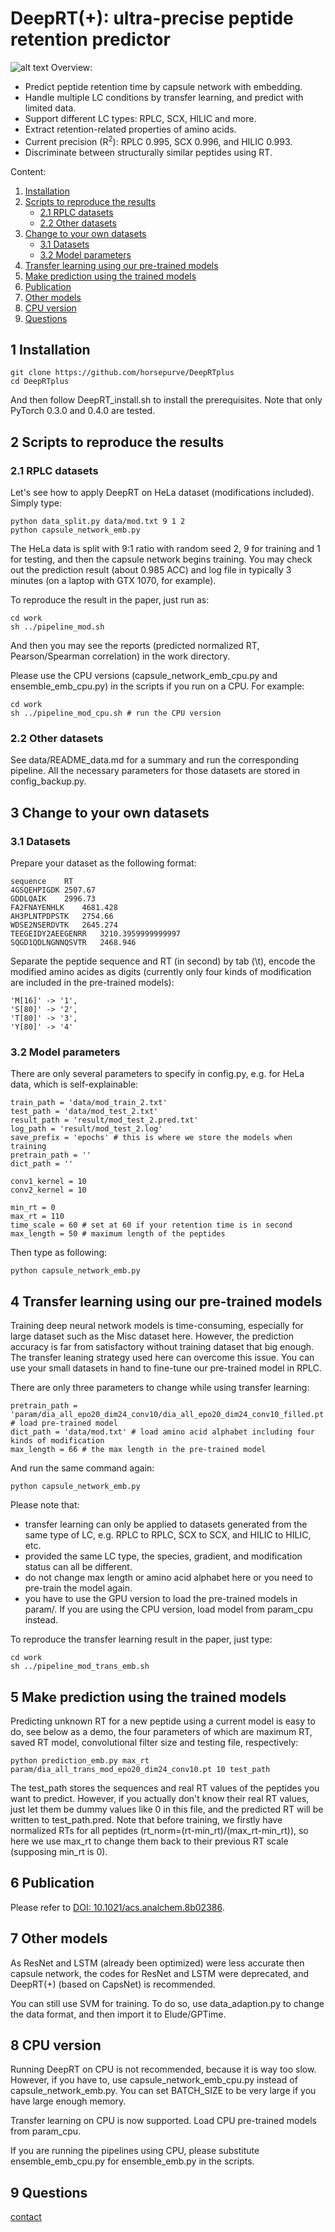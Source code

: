 # DeepRT(+): ultra-precise peptide retention predictor

![alt text](https://github.com/horsepurve/DeepRTplus/blob/master/img/pip.png)
Overview:
- Predict peptide retention time by capsule network with embedding.
- Handle multiple LC conditions by transfer learning, and predict with limited data.
- Support different LC types: RPLC, SCX, HILIC and more.
- Extract retention-related properties of amino acids.
- Current precision (R<sup>2</sup>): RPLC 0.995, SCX 0.996, and HILIC 0.993.
- Discriminate between structurally similar peptides using RT.

Content:
1. [Installation](#1) 
2. [Scripts to reproduce the results](#2)
    - [2.1 RPLC datasets](#2.1)
    - [2.2 Other datasets](#2.2)
3. [Change to your own datasets](#3)
    - [3.1 Datasets](#3.1)
    - [3.2 Model parameters](#3.2)
4. [Transfer learning using our pre-trained models](#4)    
5. [Make prediction using the trained models](#5)    
6. [Publication](#6)    
7. [Other models](#7)    
8. [CPU version](#8)    
9. [Questions](#9)    

<h2 id="1">1 Installation</h2>

```
git clone https://github.com/horsepurve/DeepRTplus  
cd DeepRTplus
```
And then follow DeepRT_install.sh to install the prerequisites. Note that only PyTorch 0.3.0 and 0.4.0 are tested.

<h2 id="2">2 Scripts to reproduce the results</h2>

<h3 id="2.1">2.1 RPLC datasets</h3>

Let's see how to apply DeepRT on HeLa dataset (modifications included). Simply type:

```
python data_split.py data/mod.txt 9 1 2
python capsule_network_emb.py
```

The HeLa data is split with 9:1 ratio with random seed 2, 9 for training and 1 for testing, and then the capsule network begins training. You may check out the prediction result (about 0.985 ACC) and log file in typically 3 minutes (on a laptop with GTX 1070, for example).

To reproduce the result in the paper, just run as:

```
cd work
sh ../pipeline_mod.sh
```

And then you may see the reports (predicted normalized RT, Pearson/Spearman correlation) in the work directory.

Please use the CPU versions (capsule_network_emb_cpu.py and ensemble_emb_cpu.py) in the scripts if you run on a CPU. For example:

```
cd work
sh ../pipeline_mod_cpu.sh # run the CPU version
```

<h3 id="2.2">2.2 Other datasets</h3>

See data/README_data.md for a summary and run the corresponding pipeline. All the necessary parameters for those datasets are stored in config_backup.py.

<h2 id="3">3 Change to your own datasets</h2>

<h3 id="3.1">3.1 Datasets</h3>

Prepare your dataset as the following format:

```
sequence	RT
4GSQEHPIGDK	2507.67
GDDLQAIK	2996.73
FA2FNAYENHLK	4681.428
AH3PLNTPDPSTK	2754.66
WDSE2NSERDVTK	2645.274
TEEGEIDY2AEEGENRR	3210.3959999999997
SQGD1QDLNGNNQSVTR	2468.946
```

Separate the peptide sequence and RT (in second) by tab (\t), encode the modified amino acides as digits (currently only four kinds of modification are included in the pre-trained models):

```
'M[16]' -> '1',
'S[80]' -> '2',
'T[80]' -> '3',
'Y[80]' -> '4'
```

<h3 id="3.2">3.2 Model parameters</h3>

There are only several parameters to specify in config.py, e.g. for HeLa data, which is self-explainable:

```
train_path = 'data/mod_train_2.txt' 
test_path = 'data/mod_test_2.txt' 
result_path = 'result/mod_test_2.pred.txt'
log_path = 'result/mod_test_2.log'
save_prefix = 'epochs' # this is where we store the models when training
pretrain_path = ''
dict_path = '' 

conv1_kernel = 10
conv2_kernel = 10

min_rt = 0
max_rt = 110 
time_scale = 60 # set at 60 if your retention time is in second
max_length = 50 # maximum length of the peptides
```

Then type as following:

```
python capsule_network_emb.py
```

<h2 id="4">4 Transfer learning using our pre-trained models</h2>

Training deep neural network models is time-consuming, especially for large dataset such as the Misc dataset here. However, the prediction accuracy is far from satisfactory without training dataset that big enough. The transfer leaning strategy used here can overcome this issue. You can use your small datasets in hand to fine-tune our pre-trained model in RPLC.

There are only three parameters to change while using transfer learning:

```
pretrain_path = 'param/dia_all_epo20_dim24_conv10/dia_all_epo20_dim24_conv10_filled.pt' # load pre-trained model
dict_path = 'data/mod.txt' # load amino acid alphabet including four kinds of modification
max_length = 66 # the max length in the pre-trained model
```

And run the same command again:

```
python capsule_network_emb.py
```

Please note that:
- transfer learning can only be applied to datasets generated from the same type of LC, e.g. RPLC to RPLC, SCX to SCX, and HILIC to HILIC, etc.
- provided the same LC type, the species, gradient, and modification status can all be different.   
- do not change max length or amino acid alphabet here or you need to pre-train the model again.
- you have to use the GPU version to load the pre-trained models in param/. If you are using the CPU version, load model from param_cpu instead.

To reproduce the transfer learning result in the paper, just type:

```
cd work
sh ../pipeline_mod_trans_emb.sh
```

<h2 id="5">5 Make prediction using the trained models</h2>

Predicting unknown RT for a new peptide using a current model is easy to do, see below as a demo, the four parameters of which are maximum RT, saved RT model, convolutional filter size and testing file, respectively:

```
python prediction_emb.py max_rt param/dia_all_trans_mod_epo20_dim24_conv10.pt 10 test_path
```

The test_path stores the sequences and real RT values of the peptides you want to predict. However, if you actually don't know their real RT values, just let them be dummy values like 0 in this file, and the predicted RT will be written to test_path.pred. Note that before training, we firstly have normalized RTs for all peptides (rt_norm=(rt-min_rt)/(max_rt-min_rt)), so here we use max_rt to change them back to their previous RT scale (supposing min_rt is 0).

<h2 id="6">6 Publication</h2>

Please refer to [DOI: 10.1021/acs.analchem.8b02386](https://pubs.acs.org/doi/10.1021/acs.analchem.8b02386).

<h2 id="7">7 Other models</h2>

As ResNet and LSTM (already been optimized) were less accurate then capsule network, the codes for ResNet and LSTM were deprecated, and DeepRT(+) (based on CapsNet) is recommended.

You can still use SVM for training. To do so, use data_adaption.py to change the data format, and then import it to Elude/GPTime.

<h2 id="8">8 CPU version</h2>

Running DeepRT on CPU is not recommended, because it is way too slow. However, if you have to, use capsule_network_emb_cpu.py instead of capsule_network_emb.py. You can set BATCH_SIZE to be very large if you have large enough memory.

Transfer learning on CPU is now supported. Load CPU pre-trained models from param_cpu.

If you are running the pipelines using CPU, please substitute ensemble_emb_cpu.py for ensemble_emb.py in the scripts.

<h2 id="9">9 Questions</h2>

[contact](mailto:horsepurve@gmail.com)

